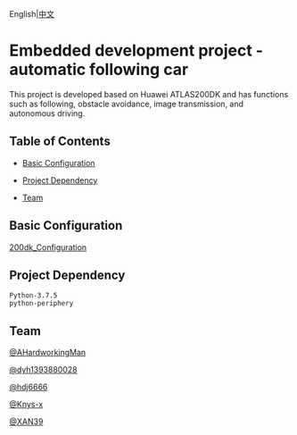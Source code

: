 English|[中文](./README_CN.md)

# Embedded development project - automatic following car

This project is developed based on Huawei ATLAS200DK and has functions such as following, obstacle avoidance, image transmission, and autonomous driving.

## Table of Contents

- [Basic Configuration](#Basic-Configuration)

- [Project Dependency](#Project-Dependency)

- [Team](#Team)

## Basic Configuration

[200dk_Configuration](./200dk踩坑.md)

## Project Dependency

~~~
Python-3.7.5
python-periphery
~~~

## Team

[@AHardworkingMan](https://github.com/AHardworkingMan)

[@dyh1393880028](https://github.com/dyh1393880028)

[@hdj6666](https://github.com/hdj6666)

[@Knys-x](https://github.com/Knys-x)

[@XAN39](https://github.com/XAN39)